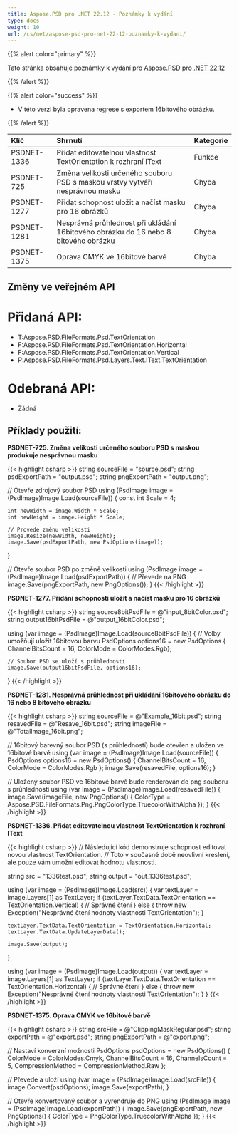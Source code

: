 ```yaml
---
title: Aspose.PSD pro .NET 22.12 - Poznámky k vydání
type: docs
weight: 10
url: /cs/net/aspose-psd-pro-net-22-12-poznamky-k-vydani/
---
```


{{% alert color="primary" %}}

Tato stránka obsahuje poznámky k vydání pro [Aspose.PSD pro .NET 22.12](https://www.nuget.org/packages/Aspose.PSD/)

{{% /alert %}}

{{% alert color="success" %}}

- V této verzi byla opravena regrese s exportem 16bitového obrázku.

{{% /alert %}}

|**Klíč**|**Shrnutí**|**Kategorie**|
| :- | :- | :- |
|PSDNET-1336|Přidat editovatelnou vlastnost TextOrientation k rozhraní IText|Funkce|
|PSDNET-725|Změna velikosti určeného souboru PSD s maskou vrstvy vytváří nesprávnou masku|Chyba|
|PSDNET-1277|Přidat schopnost uložit a načíst masku pro 16 obrázků|Chyba|
|PSDNET-1281|Nesprávná průhlednost při ukládání 16bitového obrázku do 16 nebo 8 bitového obrázku|Chyba|
|PSDNET-1375|Oprava CMYK ve 16bitové barvě|Chyba|


## **Změny ve veřejném API**
# **Přidaná API:**
- T:Aspose.PSD.FileFormats.Psd.TextOrientation
- F:Aspose.PSD.FileFormats.Psd.TextOrientation.Horizontal
- F:Aspose.PSD.FileFormats.Psd.TextOrientation.Vertical
- P:Aspose.PSD.FileFormats.Psd.Layers.Text.IText.TextOrientation


# **Odebraná API:**
- Žádná


## **Příklady použití:**

**PSDNET-725. Změna velikosti určeného souboru PSD s maskou produkuje nesprávnou masku**

{{< highlight csharp >}}
string sourceFile = "source.psd";
string psdExportPath = "output.psd";
string pngExportPath = "output.png";

// Otevře zdrojový soubor PSD
using (PsdImage image = (PsdImage)Image.Load(sourceFile))
{
    const int Scale = 4;

    int newWidth = image.Width * Scale;
    int newHeight = image.Height * Scale;

    // Provede změnu velikosti
    image.Resize(newWidth, newHeight);
    image.Save(psdExportPath, new PsdOptions(image));
}

// Otevře soubor PSD po změně velikosti
using (PsdImage image = (PsdImage)Image.Load(psdExportPath))
{
    // Převede na PNG
    image.Save(pngExportPath, new PngOptions());
}
{{< /highlight >}}

**PSDNET-1277. Přidání schopnosti uložit a načíst masku pro 16 obrázků**

{{< highlight csharp >}}
string source8bitPsdFile = @"input_8bitColor.psd";
string output16bitPsdFile = @"output_16bitColor.psd";

using (var image = (PsdImage)Image.Load(source8bitPsdFile))
{
    // Volby umožňují uložit 16bitovou barvu
    PsdOptions options16 = new PsdOptions { ChannelBitsCount = 16, ColorMode = ColorModes.Rgb};

    // Soubor PSD se uloží s průhledností
    image.Save(output16bitPsdFile, options16);
}
{{< /highlight >}}

**PSDNET-1281. Nesprávná průhlednost při ukládání 16bitového obrázku do 16 nebo 8 bitového obrázku**

{{< highlight csharp >}}
string sourceFile = @"Example_16bit.psd";
string resavedFile = @"Resave_16bit.psd";
string imageFile = @"TotalImage_16bit.png";

// 16bitový barevný soubor PSD (s průhledností) bude otevřen a uložen ve 16bitové barvě
using (var image = (PsdImage)Image.Load(sourceFile))
{
    PsdOptions options16 = new PsdOptions() { ChannelBitsCount = 16, ColorMode = ColorModes.Rgb };
    image.Save(resavedFile, options16);
}

// Uložený soubor PSD ve 16bitové barvě bude renderován do png souboru s průhledností
using (var image = (PsdImage)Image.Load(resavedFile))
{
    image.Save(imageFile, new PngOptions() { ColorType = Aspose.PSD.FileFormats.Png.PngColorType.TruecolorWithAlpha });
}
{{< /highlight >}}

**PSDNET-1336. Přidat editovatelnou vlastnost TextOrientation k rozhraní IText**

{{< highlight csharp >}}
// Následující kód demonstruje schopnost editovat novou vlastnost TextOrientation.
// Toto v současné době neovlivní kreslení, ale pouze vám umožní editovat hodnotu vlastnosti.

string src = "1336test.psd";
string output = "out_1336test.psd";

using (var image = (PsdImage)Image.Load(src))
{
    var textLayer = image.Layers[1] as TextLayer;
    if (textLayer.TextData.TextOrientation == TextOrientation.Vertical)
    {
        // Správné čtení
    }
    else
    {
        throw new Exception("Nesprávné čtení hodnoty vlastnosti TextOrientation");
    }

    textLayer.TextData.TextOrientation = TextOrientation.Horizontal;
    textLayer.TextData.UpdateLayerData();

    image.Save(output);
}

using (var image = (PsdImage)Image.Load(output))
{
    var textLayer = image.Layers[1] as TextLayer;
    if (textLayer.TextData.TextOrientation == TextOrientation.Horizontal)
    {
        // Správné čtení
    }
    else
    {
        throw new Exception("Nesprávné čtení hodnoty vlastnosti TextOrientation");
    }
}
{{< /highlight >}}

**PSDNET-1375. Oprava CMYK ve 16bitové barvě**

{{< highlight csharp >}}
string srcFile = @"ClippingMaskRegular.psd";
string exportPath = @"export.psd";
string pngExportPath = @"export.png";

// Nastaví konverzní možnosti
PsdOptions psdOptions = new PsdOptions()
{
    ColorMode = ColorModes.Cmyk,
    ChannelBitsCount = 16,
    ChannelsCount = 5,
    CompressionMethod = CompressionMethod.Raw
};

// Převede a uloží
using (var image = (PsdImage)Image.Load(srcFile))
{
    image.Convert(psdOptions);
    image.Save(exportPath);
}

// Otevře konvertovaný soubor a vyrendruje do PNG
using (PsdImage image = (PsdImage)Image.Load(exportPath))
{
    image.Save(pngExportPath, new PngOptions() { ColorType = PngColorType.TruecolorWithAlpha });
}
{{< /highlight >}}

